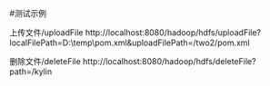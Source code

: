 #测试示例

上传文件/uploadFile
http://localhost:8080/hadoop/hdfs/uploadFile?localFilePath=D:\temp\pom.xml&uploadFilePath=/two2/pom.xml

删除文件/deleteFile
http://localhost:8080/hadoop/hdfs/deleteFile?path=/kylin

